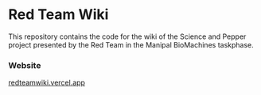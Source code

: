 # Red Team Wiki

This repository contains the code for the wiki of the Science and Pepper project presented by the Red Team in the Manipal BioMachines taskphase.

### Website

[redteamwiki.vercel.app](https://redteamwiki.vercel.app)
